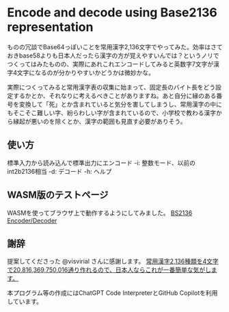 Encode and decode using Base2136 representation
===

ものの冗談でBase64っぽいことを常用漢字2,136文字でやってみた。効率はさておきbase58よりも日本人だったら漢字の方が覚えやすいんでは？というノリでつくってはみたものの、実際にあれこれエンコードしてみると英数字7文字が漢字4文字になるのが分かりやすいかどうかは微妙かな。

実際につくってみると常用漢字表の収集に始まって、固定長のバイト長をどう設定するかとか、それなりに考えるべきことがありますね。あと自分に縁のある番号を変換して「死」とか含まれていると気分を害してしまうし、常用漢字の中にもそこそこ難しい字、紛らわしい字が含まれているので、小学校で教わる漢字から縁起が悪いのを除くとか、漢字の範囲も見直す必要がありそう。

使い方
---

標準入力から読み込んで標準出力にエンコード
-i: 整数モード、以前のint2b2136相当
-d: デコード
-h: ヘルプ

WASM版のテストページ
---

WASMを使ってブラウザ上で動作するようにしてみました。
[BS2136 Encoder/Decoder](https://masanork.github.io/bs2136-wasm/Test.html)

謝辞
---

提案してくださった @visvirial さんに感謝します。
[常用漢字2,136種類を4文字で20,816,369,750,016通り作れるので、日本人ならこれが一番簡単な気がします。](https://twitter.com/visvirial/status/1692827765874348308)

本プログラム等の作成にはChatGPT Code InterpreterとGitHub Copilotを利用しています。
